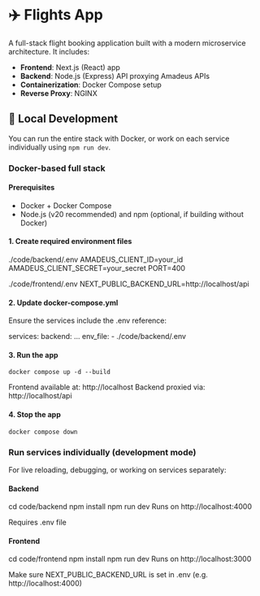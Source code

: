 # ✈️ Flights App

A full-stack flight booking application built with a modern microservice architecture. It includes:

- **Frontend**: Next.js (React) app
- **Backend**: Node.js (Express) API proxying Amadeus APIs
- **Containerization**: Docker Compose setup
- **Reverse Proxy**: NGINX

## 🔧 Local Development

You can run the entire stack with Docker, or work on each service individually using `npm run dev`.

### Docker-based full stack

#### Prerequisites

- Docker + Docker Compose
- Node.js (v20 recommended) and npm (optional, if building without Docker)

#### 1. Create required environment files

./code/backend/.env
AMADEUS_CLIENT_ID=your_id
AMADEUS_CLIENT_SECRET=your_secret
PORT=400

./code/frontend/.env
NEXT_PUBLIC_BACKEND_URL=http://localhost/api

#### 2. Update docker-compose.yml

Ensure the services include the .env reference:

services:
backend:
...
env_file: - ./code/backend/.env

#### 3. Run the app

`docker compose up -d --build`

Frontend available at: http://localhost
Backend proxied via: http://localhost/api

#### 4. Stop the app

`docker compose down`

### Run services individually (development mode)

For live reloading, debugging, or working on services separately:

#### Backend

cd code/backend
npm install
npm run dev
Runs on http://localhost:4000

Requires .env file

#### Frontend

cd code/frontend
npm install
npm run dev
Runs on http://localhost:3000

Make sure NEXT_PUBLIC_BACKEND_URL is set in .env (e.g. http://localhost:4000)
